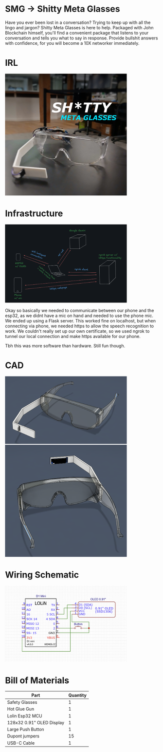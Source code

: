# SMG -> Shitty Meta Glasses
Have you ever been lost in a conversation? Trying to keep up with all the lingo and jargon? Shitty Meta Glasses is here to help. Packaged with John Blockchain himself, you'll find a convenient package that listens to your conversation and tells you what to say in response. Provide bullshit answers with confidence, for you will become a 10X networker immediately.

# IRL
<img src="images/irl.jpg" alt="SMG IRL" width="400"/>

# Infrastructure
<img src="images/infra.png" alt="SMG Infra" width="400"/>

Okay so basically we needed to communicate between our phone and the esp32, as we didnt have a mic on hand and needed to use the phone mic. We ended up using a Flask server. This worked fine on localhost, but when connecting via phone, we needed https to allow the speech recognition to work. We couldn't really set up our own certificate, so we used ngrok to tunnel our local connection and make https available for our phone.

Tbh this was more software than hardware. Still fun though.

# CAD
<img src="images/image.png" alt="SMG CAD" width="400"/>
<img src="images/image1.png" alt="SMG CAD" width="400"/>

# Wiring Schematic
<img src="images/wiring diagram.png" alt="SMG Wiring Schematic" width="400"/>

# Bill of Materials
| Part                        | Quantity |
|-----------------------------|----------|
| Safety Glasses              | 1        |
| Hot Glue Gun                | 1        |
| Lolin Esp32 MCU             | 1        |
| 128x32 0.91" OLED Display   | 1        |
| Large Push Button           | 1        |
| Dupont jumpers              | 15       |
| USB-C Cable                 | 1        |
